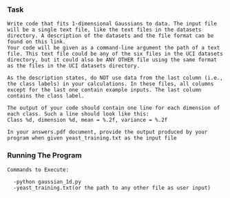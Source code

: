 ### Task
    Write code that fits 1-dimensional Gaussians to data. The input file will be a single text file, like the text files in the datasets directory. A description of the datasets and the file format can be found on this link.
    Your code will be given as a command-line argument the path of a text file. This text file could be any of the six files in the UCI datasets directory, but it could also be ANY OTHER file using the same format as the files in the UCI datasets directory.

    As the description states, do NOT use data from the last column (i.e., the class labels) in your calculations. In these files, all columns except for the last one contain example inputs. The last column contains the class label.

    The output of your code should contain one line for each dimension of each class. Such a line should look like this:
    Class %d, dimension %d, mean = %.2f, variance = %.2f

    In your answers.pdf document, provide the output produced by your program when given yeast_training.txt as the input file

### Running The Program 

    Commands to Execute:

      -python gaussian_1d.py
      -yeast_training.txt(or the path to any other file as user input)
